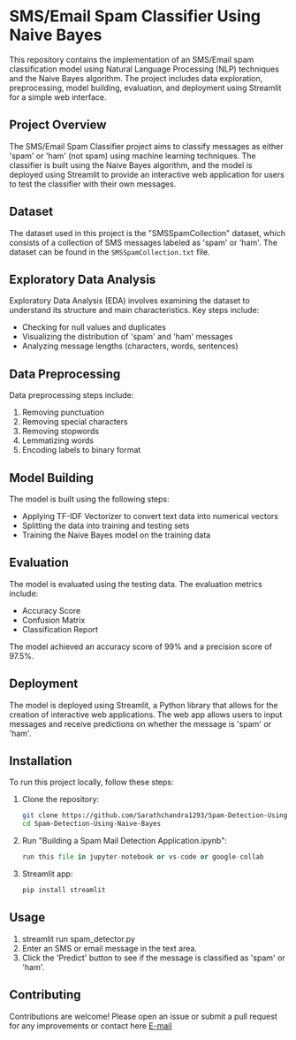 # SMS/Email Spam Classifier Using Naive Bayes


This repository contains the implementation of an SMS/Email spam classification model using Natural Language Processing (NLP) techniques and the Naive Bayes algorithm. The project includes data exploration, preprocessing, model building, evaluation, and deployment using Streamlit for a simple web interface.

## Project Overview

The SMS/Email Spam Classifier project aims to classify messages as either 'spam' or 'ham' (not spam) using machine learning techniques. The classifier is built using the Naive Bayes algorithm, and the model is deployed using Streamlit to provide an interactive web application for users to test the classifier with their own messages.

## Dataset

The dataset used in this project is the "SMSSpamCollection" dataset, which consists of a collection of SMS messages labeled as 'spam' or 'ham'. The dataset can be found in the `SMSSpamCollection.txt` file.

## Exploratory Data Analysis

Exploratory Data Analysis (EDA) involves examining the dataset to understand its structure and main characteristics. Key steps include:
- Checking for null values and duplicates
- Visualizing the distribution of 'spam' and 'ham' messages
- Analyzing message lengths (characters, words, sentences)

## Data Preprocessing

Data preprocessing steps include:
1. Removing punctuation
2. Removing special characters
3. Removing stopwords
4. Lemmatizing words
5. Encoding labels to binary format

## Model Building

The model is built using the following steps:
- Applying TF-IDF Vectorizer to convert text data into numerical vectors
- Splitting the data into training and testing sets
- Training the Naive Bayes model on the training data

## Evaluation

The model is evaluated using the testing data. The evaluation metrics include:
- Accuracy Score
- Confusion Matrix
- Classification Report

The model achieved an accuracy score of 99% and a precision score of 97.5%.

## Deployment

The model is deployed using Streamlit, a Python library that allows for the creation of interactive web applications. The web app allows users to input messages and receive predictions on whether the message is 'spam' or 'ham'.

## Installation

To run this project locally, follow these steps:

1. Clone the repository:
    ```bash
    git clone https://github.com/Sarathchandra1293/Spam-Detection-Using-Naive-Bayes/
    cd Spam-Detection-Using-Naive-Bayes
    ```

2. Run "Building a Spam Mail Detection Application.ipynb":
    ```python
    run this file in jupyter-notebook or vs-code or google-collab
    ```

3. Streamlit app:
    ```python
    pip install streamlit
    ```

## Usage

1. streamlit run spam_detector.py
2. Enter an SMS or email message in the text area.
3. Click the 'Predict' button to see if the message is classified as 'spam' or 'ham'.

## Contributing

Contributions are welcome! Please open an issue or submit a pull request for any improvements or contact here [E-mail](sarathchandraedubelli@gmail.com)

